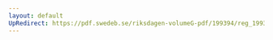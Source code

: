 ```yaml
---
layout: default
UpRedirect: https://pdf.swedeb.se/riksdagen-volumeG-pdf/199394/reg_199394/reg_199394_0203.pdf
---
```

